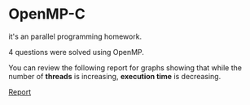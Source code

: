 # OpenMP-C
it's an parallel programming homework.

4 questions were solved using OpenMP.

You can review the following report for graphs showing that while the number of **threads** is increasing, **execution time** is decreasing.

[Report]([https://www.google.com](https://drive.google.com/drive/folders/1SuHDLJxmiFqzc0Stweqz4PkDKfE6_siv?usp=sharing))
